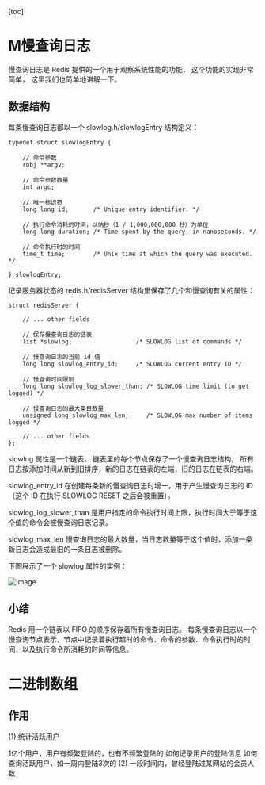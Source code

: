 [toc]
# M慢查询日志 
慢查询日志是 Redis 提供的一个用于观察系统性能的功能， 这个功能的实现非常简单， 这里我们也简单地讲解一下。
## 数据结构
每条慢查询日志都以一个 slowlog.h/slowlogEntry 结构定义：


```
typedef struct slowlogEntry {

    // 命令参数
    robj **argv;

    // 命令参数数量
    int argc;

    // 唯一标识符
    long long id;       /* Unique entry identifier. */

    // 执行命令消耗的时间，以纳秒（1 / 1,000,000,000 秒）为单位
    long long duration; /* Time spent by the query, in nanoseconds. */

    // 命令执行时的时间
    time_t time;        /* Unix time at which the query was executed. */

} slowlogEntry;
```


记录服务器状态的 redis.h/redisServer 结构里保存了几个和慢查询有关的属性：


```
struct redisServer {

    // ... other fields

    // 保存慢查询日志的链表
    list *slowlog;                  /* SLOWLOG list of commands */

    // 慢查询日志的当前 id 值
    long long slowlog_entry_id;     /* SLOWLOG current entry ID */

    // 慢查询时间限制
    long long slowlog_log_slower_than; /* SLOWLOG time limit (to get logged) */

    // 慢查询日志的最大条目数量
    unsigned long slowlog_max_len;     /* SLOWLOG max number of items logged */

    // ... other fields
};
```
slowlog 属性是一个链表， 链表里的每个节点保存了一个慢查询日志结构， 所有日志按添加时间从新到旧排序，新的日志在链表的左端，旧的日志在链表的右端。

slowlog_entry_id 在创建每条新的慢查询日志时增一，用于产生慢查询日志的 ID （这个 ID 在执行 SLOWLOG RESET 之后会被重置）。

slowlog_log_slower_than 是用户指定的命令执行时间上限，执行时间大于等于这个值的命令会被慢查询日志记录。

slowlog_max_len 慢查询日志的最大数量，当日志数量等于这个值时，添加一条新日志会造成最旧的一条日志被删除。



下图展示了一个 slowlog 属性的实例：

![image](https://redisbook.readthedocs.io/en/latest/_images/graphviz-e28cd61cb3d560503a1c2bc0e5f1f1e2cd4fcf92.svg)

## 小结
Redis 用一个链表以 FIFO 的顺序保存着所有慢查询日志。
每条慢查询日志以一个慢查询节点表示，节点中记录着执行超时的命令、命令的参数、命令执行时的时间，以及执行命令所消耗的时间等信息。

# 二进制数组

## 作用
(1) 统计活跃用户

1亿个用户，用户有频繁登陆的，也有不频繁登陆的
如何记录用户的登陆信息
如何查询活跃用户，如一周内登陆3次的
(2) 一段时间内，曾经登陆过某网站的会员人数